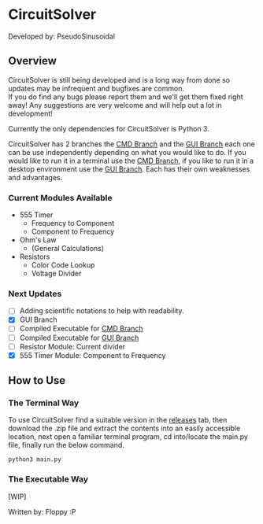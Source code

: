 # CircuitSolver
Developed by: PseudoSinusoidal

## Overview
CircuitSolver is still being developed and is a long way from done so updates may be infrequent and bugfixes are common.\
If you do find any bugs please report them and we'll get them fixed right away! Any suggestions are very welcome and will help out a lot in development!

Currently the only dependencies for CircuitSolver is Python 3.

CircuitSolver has 2 branches the [CMD Branch](https://github.com/PseudoSinusoidal/CircuitSolver/tree/cmd) and the [GUI Branch](https://github.com/PseudoSinusoidal/CircuitSolver/tree/gui) each one can be use independently depending on what you would like to do. If you would like to run it in a terminal use the [CMD Branch](https://github.com/PseudoSinusoidal/CircuitSolver/tree/cmd), if you like to run it in a desktop environment use the [GUI Branch](https://github.com/PseudoSinusoidal/CircuitSolver/tree/gui). Each has their own weaknesses and advantages.

### Current Modules Available
- 555 Timer
  - Frequency to Component
  - Component to Frequency
- Ohm's Law
  - (General Calculations)
- Resistors
  - Color Code Lookup
  - Voltage Divider
 
### Next Updates
- [ ] Adding scientific notations to help with readability.
- [x] GUI Branch
- [ ] Compiled Executable for [CMD Branch](https://github.com/PseudoSinusoidal/CircuitSolver/tree/cmd)
- [ ] Compiled Executable for [GUI Branch](https://github.com/PseudoSinusoidal/CircuitSolver/tree/gui)
- [ ] Resistor Module: Current divider
- [x] 555 Timer Module: Component to Frequency

## How to Use
### The Terminal Way
To use CircuitSolver find a suitable version in the [releases](https://github.com/PseudoSinusoidal/CircuitSolver/tree/cmd) tab, then download the .zip file and extract the contents into an easily accessible location, next open a familiar terminal program, cd into/locate the main.py file, finally run the below command.
```
python3 main.py
```

### The Executable Way
[WIP]

Written by: Floppy :P
